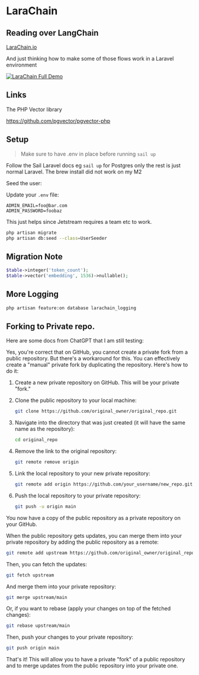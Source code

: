 # LaraChain

## Reading over LangChain

[LaraChain.io](https://larachain.io)

And just thinking how to make some of those flows work in a Laravel environment

[![LaraChain Full Demo](https://img.youtube.com/vi/cz7d6d3pk4o/0.jpg)](https://www.youtube.com/watch?v=cz7d6d3pk4o)


## Links

The PHP Vector library

https://github.com/pgvector/pgvector-php

## Setup

> Make sure to have .env in place before running `sail up`

Follow the Sail Laravel docs eg `sail up` for Postgres only the rest is just 
normal Laravel. The brew install did not work on my M2

Seed the user:

Update your `.env` file:

```dotenv
ADMIN_EMAIL=foo@bar.com
ADMIN_PASSWORD=foobaz
```

This just helps since Jetstream requires a team etc to work.


```bash
php artisan migrate
php artisan db:seed --class=UserSeeder
```


## Migration Note

```php 
$table->integer('token_count');
$table->vector('embedding', 1536)->nullable(); 
```

## More Logging 

```bash 
php artisan feature:on database larachain_logging
```



## Forking to Private repo.

Here are some docs from ChatGPT that I am still testing:

Yes, you're correct that on GitHub, you cannot create a private fork from a public repository. But there's a workaround for this. You can effectively create a "manual" private fork by duplicating the repository. Here's how to do it:

1. Create a new private repository on GitHub. This will be your private "fork."
2. Clone the public repository to your local machine:

   ```bash
   git clone https://github.com/original_owner/original_repo.git
   ```
3. Navigate into the directory that was just created (it will have the same name as the repository):

   ```bash
   cd original_repo
   ```
4. Remove the link to the original repository:

   ```bash
   git remote remove origin
   ```
5. Link the local repository to your new private repository:

   ```bash
   git remote add origin https://github.com/your_username/new_repo.git
   ```
6. Push the local repository to your private repository:

   ```bash
   git push -u origin main
   ```

You now have a copy of the public repository as a private repository on your GitHub.

When the public repository gets updates, you can merge them into your private repository by adding the public repository as a remote:

```bash
git remote add upstream https://github.com/original_owner/original_repo.git
```

Then, you can fetch the updates:

```bash
git fetch upstream
```

And merge them into your private repository:

```bash
git merge upstream/main
```

Or, if you want to rebase (apply your changes on top of the fetched changes):

```bash
git rebase upstream/main
```

Then, push your changes to your private repository:

```bash
git push origin main
```

That's it! This will allow you to have a private "fork" of a public repository and to merge updates from the public repository into your private one.
